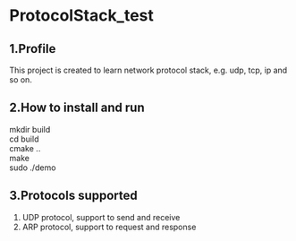 # ProtocolStack_test
## 1.Profile
This project is created to learn network protocol stack, e.g. udp, tcp, ip and so on.
## 2.How to install and run
mkdir build <br>
cd build <br>
cmake .. <br>
make <br>
sudo ./demo <br>
## 3.Protocols supported
1. UDP protocol, support to send and receive <br>
2. ARP protocol, support to request and response <br>
